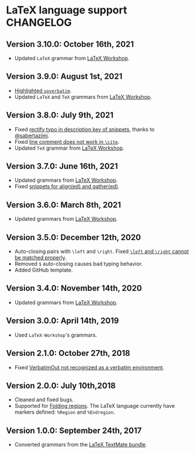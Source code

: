 # LaTeX language support CHANGELOG

## Version 3.10.0: October 16th, 2021
- Updated `LaTeX` grammar from [LaTeX Workshop](https://github.com/James-Yu/LaTeX-Workshop).

## Version 3.9.0: August 1st, 2021
- [Highlighted `spverbatim`](https://github.com/AREA44/vscode-LaTeX-support/issues/16).
- Updated `LaTeX` and `TeX` grammars from [LaTeX Workshop](https://github.com/James-Yu/LaTeX-Workshop).

## Version 3.8.0: July 9th, 2021
- Fixed [rectify typo in description key of snippets](https://github.com/AREA44/vscode-LaTeX-support/pull/15), thanks to [@sabertazimi](https://github.com/sabertazimi).
- Fixed [line comment does not work in `\cite`](https://github.com/AREA44/vscode-LaTeX-support/issues/14).
- Updated `TeX` grammar from [LaTeX Workshop](https://github.com/James-Yu/LaTeX-Workshop).

## Version 3.7.0: June 16th, 2021
- Updated grammars from [LaTeX Workshop](https://github.com/James-Yu/LaTeX-Workshop).
- Fixed [snippets for align(ed) and gather(ed)](https://github.com/AREA44/vscode-LaTeX-support/issues/13).

## Version 3.6.0: March 8th, 2021
- Updated grammars from [LaTeX Workshop](https://github.com/James-Yu/LaTeX-Workshop).

## Version 3.5.0: December 12th, 2020
- Auto-closing pairs with `\left` and `\right`. Fixed [`\left` and `\right` cannot be matched properly](https://github.com/AREA44/vscode-LaTeX-support/issues/9).
- Removed `$` auto-closing causes bad typing behavior.
- Added GitHub template.

## Version 3.4.0: November 14th, 2020
- Updated grammars from [LaTeX Workshop](https://github.com/James-Yu/LaTeX-Workshop).

## Version 3.0.0: April 14th, 2019
- Used `LaTeX-Workshop`'s grammars.

## Version 2.1.0: October 27th, 2018
- Fixed [VerbatimOut not recognized as a verbatim environment](https://github.com/ProAdd-ons/vscode-LaTeX-support/issues/6).

## Version 2.0.0: July 10th,2018
- Cleaned and fixed bugs.
- Supported for [Folding regions](https://code.visualstudio.com/updates/v1_17#_folding-regions). The LaTeX language currently have markers defined: `%Region` and `%Endregion`.

## Version 1.0.0: September 24th, 2017
- Converted grammars from the [LaTeX TextMate bundle](https://github.com/textmate/latex.tmbundle).
